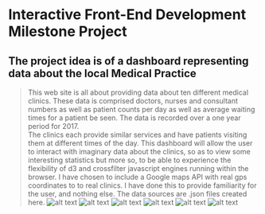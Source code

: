# **Interactive Front-End Development Milestone Project**
## **The project idea is of a dashboard representing data about the local Medical Practice**
>This web site is all about providing data about ten different medical clinics.  These data is comprised doctors, nurses and consultant numbers as well as patient counts per day as well as average waiting times for a patient be seen.  The data  is recorded over a one year period for 2017.  
>The clinics each provide similar services and have patients visiting them at different times of the day. This dashboard will allow the user to interact with imaginary data about the clinics, so as to view some interesting statistics but more so, to be able to experience the flexibility of d3 and crossfilter javascript engines running within the browser.
>I have chosen to include a Google maps API with real gps coordinates to to real clinics.  I have done this to provide familiarity for the user, and nothing else.  The data sources are .json files created here.
![alt text](https://github.com/ddeveloper72/milestone-2-project/blob/master/static/images/readme/projectIdea-1.png "Fig 1 Project Idea Page 1")
![alt text](https://github.com/ddeveloper72/milestone-2-project/blob/master/static/images/readme/projectIdea-2.png "Fig 2 Project Idea Page 2")
![alt text](https://github.com/ddeveloper72/milestone-2-project/blob/master/static/images/readme/projectIdea-3.png "Fig 3 Project Idea Page 3")
![alt text](https://github.com/ddeveloper72/milestone-2-project/blob/master/static/images/readme/projectIdea-4.png "Fig 4 Project Idea Page 4")
![alt text](https://github.com/ddeveloper72/milestone-2-project/blob/master/static/images/readme/projectIdea-5.png "Fig 5 Project Idea Page 5")
![alt text](https://github.com/ddeveloper72/milestone-2-project/blob/master/static/images/readme/projectIdea-6.png "Fig 6 Project Idea Page 6")